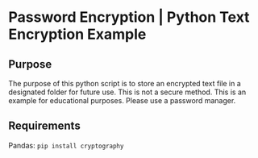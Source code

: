 # Password Encryption | Python Text Encryption Example # 

## Purpose ## 
The purpose of this python script is to store an encrypted text file in a designated folder for future use. 
This is not a secure method. This is an example for educational purposes. Please use a password manager.  

## Requirements ## 
Pandas: ```pip install cryptography```
